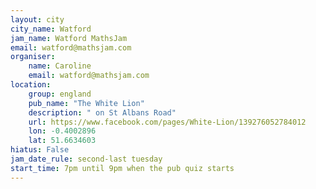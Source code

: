 ```yaml
---
layout: city                                           
city_name: Watford
jam_name: Watford MathsJam
email: watford@mathsjam.com
organiser:
    name: Caroline
    email: watford@mathsjam.com
location:
    group: england
    pub_name: "The White Lion"
    description: " on St Albans Road"
    url: https://www.facebook.com/pages/White-Lion/139276052784012
    lon: -0.4002896
    lat: 51.6634603
hiatus: False
jam_date_rule: second-last tuesday
start_time: 7pm until 9pm when the pub quiz starts
---
```

